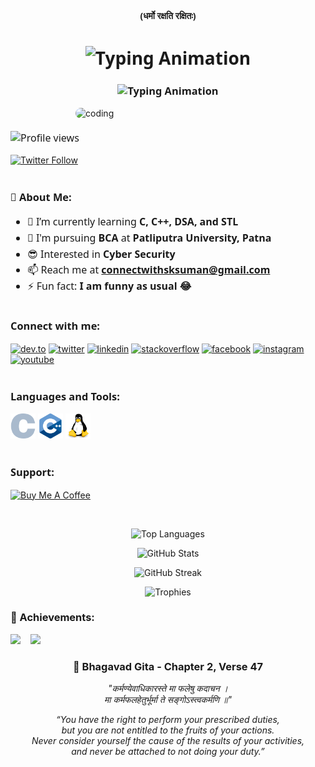 <h4 align="center" style="font-family: 'Segoe UI', Tahoma, Geneva, Verdana, sans-serif; font-weight: 600;">
  (धर्मो रक्षति रक्षितः)
</h4>
<h1 align="center" style="font-family: 'Segoe UI', Tahoma, Geneva, Verdana, sans-serif;">
  <img src="https://readme-typing-svg.herokuapp.com?font=Fira+Code&weight=700&size=32&duration=3500&pause=700&color=00C853&center=true&vCenter=true&width=700&lines=Hi,+I'm+Sonu+Kumar+Suman" alt="Typing Animation" />
</h1>
<h3 align="center" style="font-family: 'Segoe UI', Tahoma, Geneva, Verdana, sans-serif;">
  <img src="https://readme-typing-svg.herokuapp.com?font=Segoe+UI&size=25&duration=3500&pause=700&color=800020&center=true&vCenter=true&width=650&lines=%7B+A+passionate+programmer+from+India!+%7D" alt="Typing Animation" />
</h3>

<img align="right" alt="coding" width="400" src="https://user-images.githubusercontent.com/55389276/140866485-8fb1c876-9a8f-4d6a-98dc-08c4981eaf70.gif" style="border-radius: 10px; margin-left: 15px; margin-bottom: 20px;">

<p align="left" style="font-family: 'Segoe UI', Tahoma, Geneva, Verdana, sans-serif; font-size: 16px;">
  <img src="https://komarev.com/ghpvc/?username=avinashwalton&label=Profile%20views&color=0e75b6&style=flat" alt="Profile views" />
</p>

<p align="left">
  <a href="https://twitter.com/avinashwalton" target="_blank" rel="noopener noreferrer">
    <img src="https://img.shields.io/twitter/follow/avinashwalton?logo=twitter&style=for-the-badge&color=1DA1F2" alt="Twitter Follow" />
  </a>
</p>

<h3 align="left" style="font-family: 'Segoe UI', Tahoma, Geneva, Verdana, sans-serif; margin-top: 40px;">👋 About Me:</h3>
<ul style="font-family: 'Segoe UI', Tahoma, Geneva, Verdana, sans-serif; font-size: 16px; line-height: 1.6;">
  <li>🌱 I’m currently learning <strong>C, C++, DSA, and STL</strong></li>
  <li>🏫 I'm pursuing <strong>BCA</strong> at <strong>Patliputra University, Patna</strong></li>
  <li>😎 Interested in <strong>Cyber Security</strong></li>
  <li>📫 Reach me at <strong><a href="mailto:connectwithsksuman@gmail.com">connectwithsksuman@gmail.com</a></strong></li>
  <li>⚡ Fun fact: <strong>I am funny as usual 😂</strong></li>
</ul>

<h3 align="left" style="font-family: 'Segoe UI', Tahoma, Geneva, Verdana, sans-serif; margin-top: 40px;">Connect with me:</h3>
<p align="left">
  <a href="https://dev.to/avinashwalton" target="_blank" rel="noopener noreferrer"><img src="https://raw.githubusercontent.com/rahuldkjain/github-profile-readme-generator/master/src/images/icons/Social/devto.svg" alt="dev.to" height="30" width="40" /></a>
  <a href="https://twitter.com/avinashwalton" target="_blank" rel="noopener noreferrer"><img src="https://raw.githubusercontent.com/rahuldkjain/github-profile-readme-generator/master/src/images/icons/Social/twitter.svg" alt="twitter" height="30" width="40" /></a>
  <a href="https://linkedin.com/in/avinashwalton" target="_blank" rel="noopener noreferrer"><img src="https://raw.githubusercontent.com/rahuldkjain/github-profile-readme-generator/master/src/images/icons/Social/linked-in-alt.svg" alt="linkedin" height="30" width="40" /></a>
  <a href="https://stackoverflow.com/users/22374468/avinash-walton" target="_blank" rel="noopener noreferrer"><img src="https://raw.githubusercontent.com/rahuldkjain/github-profile-readme-generator/master/src/images/icons/Social/stack-overflow.svg" alt="stackoverflow" height="30" width="40" /></a>
  <a href="https://fb.com/avinashwalton" target="_blank" rel="noopener noreferrer"><img src="https://raw.githubusercontent.com/rahuldkjain/github-profile-readme-generator/master/src/images/icons/Social/facebook.svg" alt="facebook" height="30" width="40" /></a>
  <a href="https://instagram.com/avinashwalton" target="_blank" rel="noopener noreferrer"><img src="https://raw.githubusercontent.com/rahuldkjain/github-profile-readme-generator/master/src/images/icons/Social/instagram.svg" alt="instagram" height="30" width="40" /></a>
  <a href="https://www.youtube.com/c/avinashwalton" target="_blank" rel="noopener noreferrer"><img src="https://raw.githubusercontent.com/rahuldkjain/github-profile-readme-generator/master/src/images/icons/Social/youtube.svg" alt="youtube" height="30" width="40" /></a>
</p>

<h3 align="left" style="font-family: 'Segoe UI', Tahoma, Geneva, Verdana, sans-serif; margin-top: 40px;">Languages and Tools:</h3>
<p align="left">
  <a href="https://www.cprogramming.com/" target="_blank" rel="noopener noreferrer"><img src="https://raw.githubusercontent.com/devicons/devicon/master/icons/c/c-original.svg" alt="C" width="40" height="40" /></a>
  <a href="https://www.w3schools.com/cpp/" target="_blank" rel="noopener noreferrer"><img src="https://raw.githubusercontent.com/devicons/devicon/master/icons/cplusplus/cplusplus-original.svg" alt="C++" width="40" height="40" /></a>
  <a href="https://www.linux.org/" target="_blank" rel="noopener noreferrer"><img src="https://raw.githubusercontent.com/devicons/devicon/master/icons/linux/linux-original.svg" alt="Linux" width="40" height="40" /></a>
</p>

<h3 align="left" style="font-family: 'Segoe UI', Tahoma, Geneva, Verdana, sans-serif; margin-top: 40px;">Support:</h3>
<p>
  <a href="https://www.buymeacoffee.com/avinashwalton" target="_blank" rel="noopener noreferrer">
    <img src="https://cdn.buymeacoffee.com/buttons/v2/default-yellow.png" alt="Buy Me A Coffee" height="50" width="210" />
  </a>
</p>

<br>

<!-- 📚 Most Used Languages -->
<p align="center">
  <img src="https://github-readme-stats.vercel.app/api/top-langs/?username=avinashwalton&layout=compact&title_color=E63946&text_color=00C853" alt="Top Languages" />
</p>

<!-- 🔥 Contribution Graph 
<p align="center">
  <img src="https://github-readme-activity-graph.cyclic.app/graph?username=avinashwalton&bg_color=0d1117&color=E63946&line=DC143C&point=FADADD&area=true&hide_border=true" alt="Contribution Graph" />
</p> -->

<!-- 📈 GitHub Stats -->
<p align="center">
  <img src="https://github-readme-stats.vercel.app/api?username=avinashwalton&show_icons=true&locale=en&title_color=E63946&text_color=19692c" alt="GitHub Stats" />
</p>

<!-- 🔁 GitHub Streak -->
<p align="center">
  <img src="https://github-readme-streak-stats.herokuapp.com/?user=avinashwalton&ring=19692c&fire=E63946&currStreakLabel=FFD700" alt="GitHub Streak" />
</p>

<!-- 🏆 GitHub Achievements -->
<p align="center">
  <img src="https://github-profile-trophy.vercel.app/?username=avinashwalton&no-frame=true&title=Stars,Commits,Followers,Repositories,PullRequest&margin-w=10&margin-h=15" alt="Trophies" />
</p>

<h3 align="left">🏅 Achievements:</h3>

<p align="left">
  <img src="https://img.shields.io/badge/Open%20Source-Contributor-green?style=for-the-badge&logo=github" />&nbsp;&nbsp;&nbsp;
  <img src="https://img.shields.io/badge/Certified-Programmer-yellow?style=for-the-badge&logo=certificate" />
</p>

<h3 align="center">📜 Bhagavad Gita - Chapter 2, Verse 47</h3>

<p align="center">
  <em>
    "कर्मण्येवाधिकारस्ते मा फलेषु कदाचन ।<br>
    मा कर्मफलहेतुर्भूर्मा ते सङ्गोऽस्त्वकर्मणि ॥"
  </em>
</p>

<p align="center">
  <em>
    “You have the right to perform your prescribed duties,<br>
    but you are not entitled to the fruits of your actions.<br>
    Never consider yourself the cause of the results of your activities,<br>
    and never be attached to not doing your duty.”
  </em>
</p>

